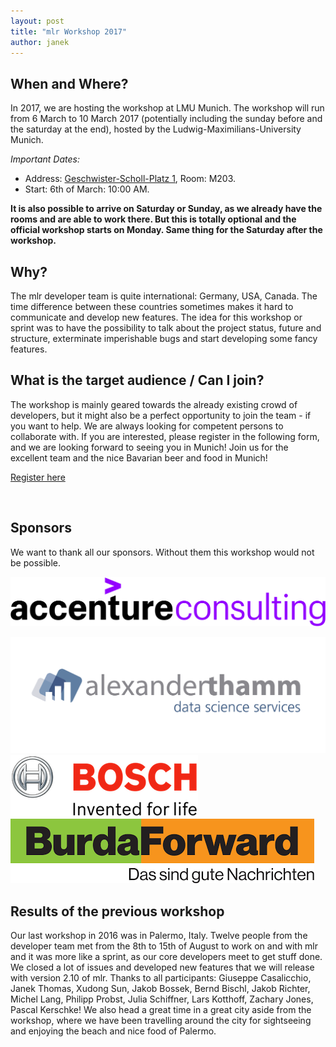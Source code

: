 ```yaml
---
layout: post
title: "mlr Workshop 2017"
author: janek
---
```


## When and Where?

In 2017, we are hosting the workshop at LMU Munich. The workshop will run from 6 March to 10 March 2017 (potentially including the sunday before and the saturday at the end), hosted by the Ludwig-Maximilians-University Munich.

*Important Dates:*

* Address: [Geschwister-Scholl-Platz 1](https://goo.gl/maps/qZtJHsjQcMw), Room: M203.
* Start: 6th of March: 10:00 AM.

**It is also possible to arrive on Saturday or Sunday, as we already have the rooms and are able to work there. But this is totally optional and the official workshop starts on Monday. Same thing for the Saturday after the workshop.**

<!--more-->

## Why? 

The mlr developer team is quite international: Germany, USA, Canada. The time difference between these countries sometimes makes it hard to communicate and develop new features. The idea for this workshop or sprint was to have the possibility to talk about the project status, future and structure, exterminate imperishable bugs and start developing some fancy features.

## What is the target audience / Can I join?

The workshop is mainly geared towards the already existing crowd of developers, but it might also be a perfect opportunity to join the team - if you want to help. We are always looking for competent persons to collaborate with. 
If you are interested, please register in the following form, and we are looking forward to seeing you in Munich! Join us for the excellent team and the nice Bavarian beer and food in Munich!


<a class="typeform-share button" href="https://janek4.typeform.com/to/zCUYc8" data-mode="1" target="_blank">Register here</a>
<script>(function(){var qs,js,q,s,d=document,gi=d.getElementById,ce=d.createElement,gt=d.getElementsByTagName,id='typef_orm',b='https://s3-eu-west-1.amazonaws.com/share.typeform.com/';if(!gi.call(d,id)){js=ce.call(d,'script');js.id=id;js.src=b+'share.js';q=gt.call(d,'script')[0];q.parentNode.insertBefore(js,q)}id=id+'_';if(!gi.call(d,id)){qs=ce.call(d,'link');qs.rel='stylesheet';qs.id=id;qs.href=b+'share-button.css';s=gt.call(d,'head')[0];s.appendChild(qs,s)}})()</script>

<br>

## Sponsors

We want to thank all our sponsors. Without them this workshop would not be possible.

![graphic](../images/2017-02-13-mlr-workshop/accenture.PNG "Accenture")

![graphic](../images/2017-02-13-mlr-workshop/alexanderthamm.png "alexanderthamm")
![graphic](../images/2017-02-13-mlr-workshop/bosch.png "BOSCH")
![graphic](../images/2017-02-13-mlr-workshop/burdaforward.png "BurdaForward")

## Results of the previous workshop

Our last workshop in 2016 was in Palermo, Italy. Twelve people from the developer team met from the 8th to 15th of August to work on and with mlr and it was more like a sprint, as our core developers meet to get stuff done. We closed a lot of issues and developed new features that we will release with version 2.10 of mlr. 
Thanks to all participants: Giuseppe Casalicchio, Janek Thomas, Xudong Sun, Jakob Bossek, Bernd Bischl, Jakob Richter, Michel Lang, Philipp Probst, Julia Schiffner, Lars Kotthoff, Zachary Jones, Pascal Kerschke!
We also head a great time in a great city aside from the workshop, where we have been travelling around the city for sightseeing and enjoying the beach and nice food of Palermo.
